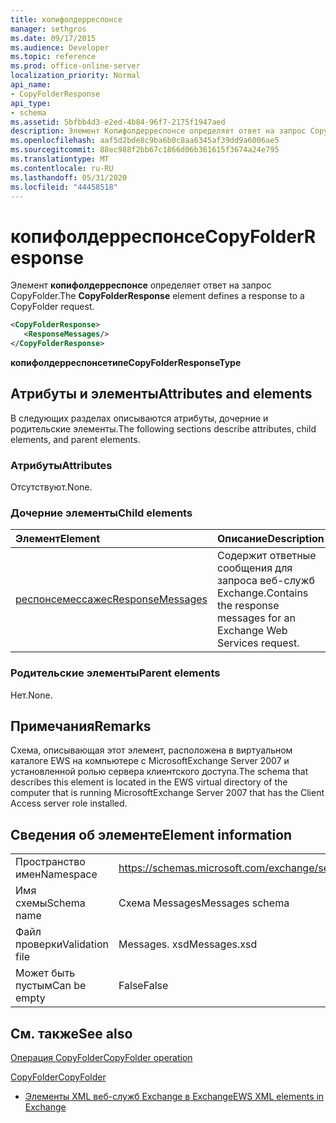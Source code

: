 ```yaml
---
title: копифолдерреспонсе
manager: sethgros
ms.date: 09/17/2015
ms.audience: Developer
ms.topic: reference
ms.prod: office-online-server
localization_priority: Normal
api_name:
- CopyFolderResponse
api_type:
- schema
ms.assetid: 5bfbb4d3-e2ed-4b84-96f7-2175f1947aed
description: Элемент Копифолдерреспонсе определяет ответ на запрос CopyFolder.
ms.openlocfilehash: aaf5d2bde8c9ba6b0c8aa6345af39dd9a6006ae5
ms.sourcegitcommit: 88ec988f2bb67c1866d06b361615f3674a24e795
ms.translationtype: MT
ms.contentlocale: ru-RU
ms.lasthandoff: 05/31/2020
ms.locfileid: "44458518"
---
```

# <a name="copyfolderresponse"></a><span data-ttu-id="846ca-103">копифолдерреспонсе</span><span class="sxs-lookup"><span data-stu-id="846ca-103">CopyFolderResponse</span></span>

<span data-ttu-id="846ca-104">Элемент **копифолдерреспонсе** определяет ответ на запрос CopyFolder.</span><span class="sxs-lookup"><span data-stu-id="846ca-104">The **CopyFolderResponse** element defines a response to a CopyFolder request.</span></span> 
  
```xml
<CopyFolderResponse>
   <ResponseMessages/>
</CopyFolderResponse>
```

 <span data-ttu-id="846ca-105">**копифолдерреспонсетипе**</span><span class="sxs-lookup"><span data-stu-id="846ca-105">**CopyFolderResponseType**</span></span>
## <a name="attributes-and-elements"></a><span data-ttu-id="846ca-106">Атрибуты и элементы</span><span class="sxs-lookup"><span data-stu-id="846ca-106">Attributes and elements</span></span>

<span data-ttu-id="846ca-107">В следующих разделах описываются атрибуты, дочерние и родительские элементы.</span><span class="sxs-lookup"><span data-stu-id="846ca-107">The following sections describe attributes, child elements, and parent elements.</span></span>
  
### <a name="attributes"></a><span data-ttu-id="846ca-108">Атрибуты</span><span class="sxs-lookup"><span data-stu-id="846ca-108">Attributes</span></span>

<span data-ttu-id="846ca-109">Отсутствуют.</span><span class="sxs-lookup"><span data-stu-id="846ca-109">None.</span></span>
  
### <a name="child-elements"></a><span data-ttu-id="846ca-110">Дочерние элементы</span><span class="sxs-lookup"><span data-stu-id="846ca-110">Child elements</span></span>

|<span data-ttu-id="846ca-111">**Элемент**</span><span class="sxs-lookup"><span data-stu-id="846ca-111">**Element**</span></span>|<span data-ttu-id="846ca-112">**Описание**</span><span class="sxs-lookup"><span data-stu-id="846ca-112">**Description**</span></span>|
|:-----|:-----|
|[<span data-ttu-id="846ca-113">респонсемессажес</span><span class="sxs-lookup"><span data-stu-id="846ca-113">ResponseMessages</span></span>](responsemessages.md) <br/> |<span data-ttu-id="846ca-114">Содержит ответные сообщения для запроса веб-служб Exchange.</span><span class="sxs-lookup"><span data-stu-id="846ca-114">Contains the response messages for an Exchange Web Services request.</span></span>  <br/> |
   
### <a name="parent-elements"></a><span data-ttu-id="846ca-115">Родительские элементы</span><span class="sxs-lookup"><span data-stu-id="846ca-115">Parent elements</span></span>

<span data-ttu-id="846ca-116">Нет.</span><span class="sxs-lookup"><span data-stu-id="846ca-116">None.</span></span>
  
## <a name="remarks"></a><span data-ttu-id="846ca-117">Примечания</span><span class="sxs-lookup"><span data-stu-id="846ca-117">Remarks</span></span>

<span data-ttu-id="846ca-118">Схема, описывающая этот элемент, расположена в виртуальном каталоге EWS на компьютере с MicrosoftExchange Server 2007 и установленной ролью сервера клиентского доступа.</span><span class="sxs-lookup"><span data-stu-id="846ca-118">The schema that describes this element is located in the EWS virtual directory of the computer that is running MicrosoftExchange Server 2007 that has the Client Access server role installed.</span></span>
  
## <a name="element-information"></a><span data-ttu-id="846ca-119">Сведения об элементе</span><span class="sxs-lookup"><span data-stu-id="846ca-119">Element information</span></span>

|||
|:-----|:-----|
|<span data-ttu-id="846ca-120">Пространство имен</span><span class="sxs-lookup"><span data-stu-id="846ca-120">Namespace</span></span>  <br/> |https://schemas.microsoft.com/exchange/services/2006/messages  <br/> |
|<span data-ttu-id="846ca-121">Имя схемы</span><span class="sxs-lookup"><span data-stu-id="846ca-121">Schema name</span></span>  <br/> |<span data-ttu-id="846ca-122">Схема Messages</span><span class="sxs-lookup"><span data-stu-id="846ca-122">Messages schema</span></span>  <br/> |
|<span data-ttu-id="846ca-123">Файл проверки</span><span class="sxs-lookup"><span data-stu-id="846ca-123">Validation file</span></span>  <br/> |<span data-ttu-id="846ca-124">Messages. xsd</span><span class="sxs-lookup"><span data-stu-id="846ca-124">Messages.xsd</span></span>  <br/> |
|<span data-ttu-id="846ca-125">Может быть пустым</span><span class="sxs-lookup"><span data-stu-id="846ca-125">Can be empty</span></span>  <br/> |<span data-ttu-id="846ca-126">False</span><span class="sxs-lookup"><span data-stu-id="846ca-126">False</span></span>  <br/> |
   
## <a name="see-also"></a><span data-ttu-id="846ca-127">См. также</span><span class="sxs-lookup"><span data-stu-id="846ca-127">See also</span></span>



[<span data-ttu-id="846ca-128">Операция CopyFolder</span><span class="sxs-lookup"><span data-stu-id="846ca-128">CopyFolder operation</span></span>](copyfolder-operation.md)
  
[<span data-ttu-id="846ca-129">CopyFolder</span><span class="sxs-lookup"><span data-stu-id="846ca-129">CopyFolder</span></span>](copyfolder.md)


- [<span data-ttu-id="846ca-130">Элементы XML веб-служб Exchange в Exchange</span><span class="sxs-lookup"><span data-stu-id="846ca-130">EWS XML elements in Exchange</span></span>](ews-xml-elements-in-exchange.md)


